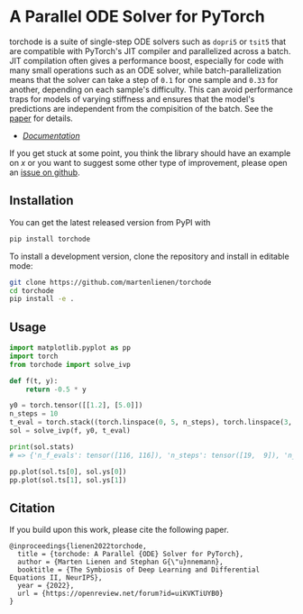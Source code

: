 # A Parallel ODE Solver for PyTorch

torchode is a suite of single-step ODE solvers such as `dopri5` or `tsit5` that are
compatible with PyTorch's JIT compiler and parallelized across a batch. JIT compilation
often gives a performance boost, especially for code with many small operations such as an
ODE solver, while batch-parallelization means that the solver can take a step of `0.1` for
one sample and `0.33` for another, depending on each sample's difficulty. This can avoid
performance traps for models of varying stiffness and ensures that the model's predictions
are independent from the compisition of the batch. See the
[paper](https://openreview.net/forum?id=uiKVKTiUYB0) for details.

- [*Documentation*](https://torchode.readthedocs.org)

If you get stuck at some point, you think the library should have an example on _x_ or you
want to suggest some other type of improvement, please open an [issue on
github](https://github.com/martenlienen/torchode/issues/new).

## Installation

You can get the latest released version from PyPI with

```sh
pip install torchode
```

To install a development version, clone the repository and install in editable mode:

```sh
git clone https://github.com/martenlienen/torchode
cd torchode
pip install -e .
```

## Usage

```python
import matplotlib.pyplot as pp
import torch
from torchode import solve_ivp

def f(t, y):
    return -0.5 * y

y0 = torch.tensor([[1.2], [5.0]])
n_steps = 10
t_eval = torch.stack((torch.linspace(0, 5, n_steps), torch.linspace(3, 4, n_steps)))
sol = solve_ivp(f, y0, t_eval)

print(sol.stats)
# => {'n_f_evals': tensor([116, 116]), 'n_steps': tensor([19,  9]), 'n_accepted': tensor([19,  9]), 'n_initialized': tensor([10, 10])}

pp.plot(sol.ts[0], sol.ys[0])
pp.plot(sol.ts[1], sol.ys[1])
```

## Citation

If you build upon this work, please cite the following paper.

```
@inproceedings{lienen2022torchode,
  title = {torchode: A Parallel {ODE} Solver for PyTorch},
  author = {Marten Lienen and Stephan G{\"u}nnemann},
  booktitle = {The Symbiosis of Deep Learning and Differential Equations II, NeurIPS},
  year = {2022},
  url = {https://openreview.net/forum?id=uiKVKTiUYB0}
}
```

